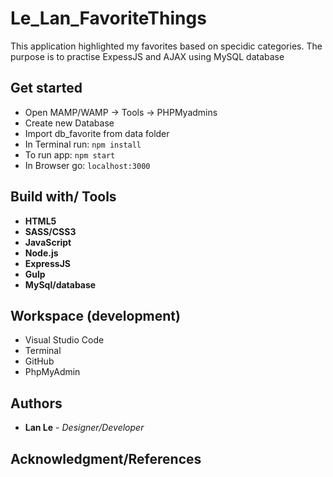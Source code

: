 # Le_Lan_FavoriteThings


This application highlighted my favorites based on specidic categories. The purpose is to practise ExpessJS and AJAX using MySQL database



## Get started
* Open MAMP/WAMP -> Tools -> PHPMyadmins
* Create new Database
* Import db_favorite from data folder
* In Terminal run: ```npm install```
* To run app: ```npm start```
* In Browser go: ```localhost:3000```




## Build with/ Tools
* **HTML5**
* **SASS/CSS3**
* **JavaScript**
* **Node.js**
* **ExpressJS**
* **Gulp**
* **MySql/database**


## Workspace (development)
* Visual Studio Code
* Terminal
* GitHub
* PhpMyAdmin


## Authors
* **Lan Le** - *Designer/Developer* 

## Acknowledgment/References


